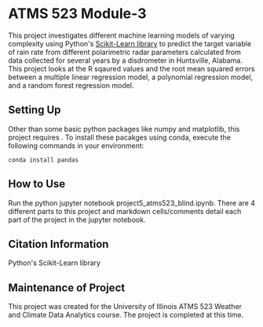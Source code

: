 # ATMS 523 Module-3

This project investigates different machine learning models of varying complexity using Python's [Scikit-Learn library](url) to predict the target variable of rain rate from different polarimetric radar parameters calculated from data collected for several years by a disdrometer in Huntsville, Alabama. This project looks at the R sqaured values and the root mean squared errors between a multiple linear regression model, a polynomial regression model, and a random forest regression model.

## Setting Up
Other than some basic python packages like numpy and matplotlib, this project requires . To install these pacakges using conda, execute the following commands in your environment:
    
    conda install pandas

## How to Use
Run the python jupyter notebook project5_atms523_blind.ipynb. There are 4 different parts to this project and markdown cells/comments detail each part of the project in the jupyter notebook.

## Citation Information
Python's Scikit-Learn library

## Maintenance of Project
This project was created for the University of Illinois ATMS 523 Weather and Climate Data Analytics course. The project is completed at this time.
